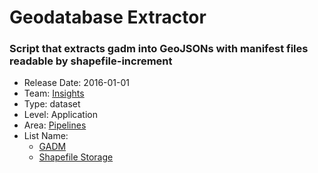 # Geodatabase Extractor
### Script that extracts gadm into GeoJSONs with manifest files readable by shapefile-increment
* Release Date: 2016-01-01
* Team: [Insights](../teams/insights.md)
* Type: dataset
* Level: Application
* Area: [Pipelines](../areas/pipelines.png)
* List Name:
  * [GADM](gadm.md)
  * [Shapefile Storage](shapefile-storage.md)

